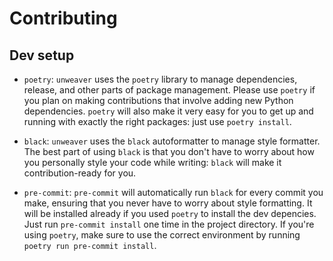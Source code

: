 # Contributing

## Dev setup

- `poetry`: `unweaver` uses the `poetry` library to manage dependencies, release, and other parts
  of package management. Please use `poetry` if you plan on making contributions that
  involve adding new Python dependencies. `poetry` will also make it very easy for you to
  get up and running with exactly the right packages: just use `poetry install`.

- `black`: `unweaver` uses the `black` autoformatter to manage style formatter. The
  best part of using `black` is that you don't have to worry about how you personally
  style your code while writing: `black` will make it contribution-ready for you.

- `pre-commit`: `pre-commit` will automatically run `black` for every commit you make,
  ensuring that you never have to worry about style formatting. It will be installed
  already if you used `poetry` to install the dev depencies. Just run `pre-commit install` one time in the project directory. If you're using `poetry`, make sure to use
  the correct environment by running `poetry run pre-commit install`.
